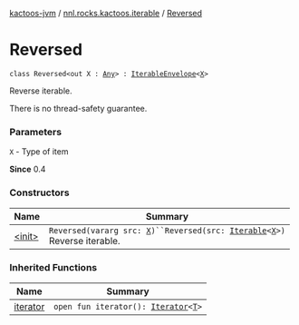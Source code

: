 [kactoos-jvm](../../index.md) / [nnl.rocks.kactoos.iterable](../index.md) / [Reversed](./index.md)

# Reversed

`class Reversed<out X : `[`Any`](https://kotlinlang.org/api/latest/jvm/stdlib/kotlin/-any/index.html)`> : `[`IterableEnvelope`](../-iterable-envelope/index.md)`<`[`X`](index.md#X)`>`

Reverse iterable.

There is no thread-safety guarantee.

### Parameters

`X` - Type of item

**Since**
0.4

### Constructors

| Name | Summary |
|---|---|
| [&lt;init&gt;](-init-.md) | `Reversed(vararg src: `[`X`](index.md#X)`)``Reversed(src: `[`Iterable`](https://kotlinlang.org/api/latest/jvm/stdlib/kotlin.collections/-iterable/index.html)`<`[`X`](index.md#X)`>)`<br>Reverse iterable. |

### Inherited Functions

| Name | Summary |
|---|---|
| [iterator](../-iterable-envelope/iterator.md) | `open fun iterator(): `[`Iterator`](https://kotlinlang.org/api/latest/jvm/stdlib/kotlin.collections/-iterator/index.html)`<`[`T`](../-iterable-envelope/index.md#T)`>` |
